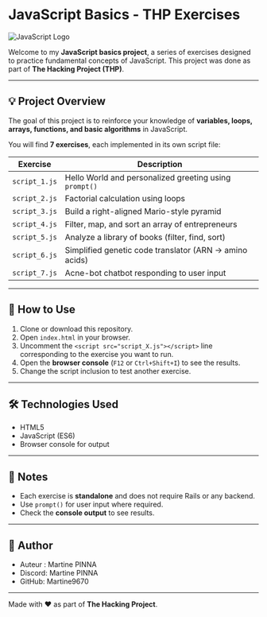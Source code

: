 # JavaScript Basics - THP Exercises

![JavaScript Logo](https://upload.wikimedia.org/wikipedia/commons/6/6a/JavaScript-logo.png)

Welcome to my **JavaScript basics project**, a series of exercises designed to practice fundamental concepts of JavaScript. This project was done as part of **The Hacking Project (THP)**.

---

## 💡 Project Overview

The goal of this project is to reinforce your knowledge of **variables, loops, arrays, functions, and basic algorithms** in JavaScript.  

You will find **7 exercises**, each implemented in its own script file:

| Exercise | Description |
|----------|-------------|
| `script_1.js` | Hello World and personalized greeting using `prompt()` |
| `script_2.js` | Factorial calculation using loops |
| `script_3.js` | Build a right-aligned Mario-style pyramid |
| `script_4.js` | Filter, map, and sort an array of entrepreneurs |
| `script_5.js` | Analyze a library of books (filter, find, sort) |
| `script_6.js` | Simplified genetic code translator (ARN → amino acids) |
| `script_7.js` | Acne-bot chatbot responding to user input |

---

## 🚀 How to Use

1. Clone or download this repository.
2. Open `index.html` in your browser.
3. Uncomment the `<script src="script_X.js"></script>` line corresponding to the exercise you want to run.
4. Open the **browser console** (`F12` or `Ctrl+Shift+I`) to see the results.
5. Change the script inclusion to test another exercise.

---

## 🛠 Technologies Used

- HTML5
- JavaScript (ES6)
- Browser console for output

---

## 📝 Notes

- Each exercise is **standalone** and does not require Rails or any backend.
- Use `prompt()` for user input where required.
- Check the **console output** to see results.

---

## 📌 Author

- Auteur : Martine PINNA
- Discord: Martine PINNA 
- GitHub: Martine9670

---

Made with ❤️ as part of **The Hacking Project**.
